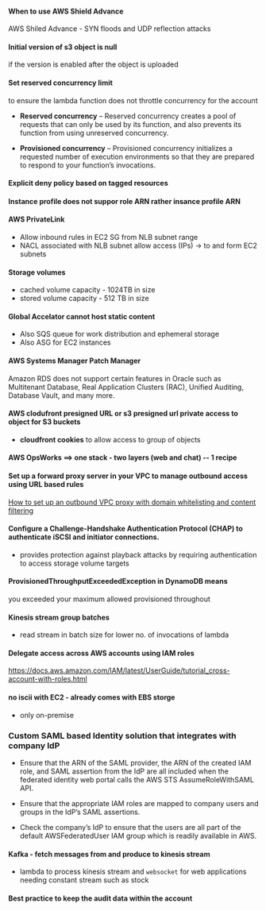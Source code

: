 #### When to use AWS Shield Advance
AWS Shiled Advance - SYN floods and UDP reflection attacks

#### Initial version of s3 object is null 
if the version is enabled after the object is uploaded

#### Set reserved concurrency limit
to ensure the lambda function does not throttle concurrency for the account

- **Reserved concurrency** – Reserved concurrency creates a pool of requests that can only be used by its function, and also prevents its function from using unreserved concurrency.

- **Provisioned concurrency** – Provisioned concurrency initializes a requested number of execution environments so that they are prepared to respond to your function’s invocations.

#### Explicit deny policy based on tagged resources

#### Instance profile does not suppor role ARN rather insance profile ARN

#### AWS PrivateLink
- Allow inbound rules in EC2 SG from NLB subnet range
- NACL associated with NLB subnet allow access (IPs) -> to and form EC2 subnets


#### Storage volumes 
- cached volume capacity - 1024TB in size
- stored volume capacity  - 512 TB in size

#### Global Accelator cannot host static content
- Also SQS queue for work distribution and ephemeral storage
- Also ASG for EC2 instances

#### AWS Systems Manager Patch Manager
Amazon RDS does not support certain features in Oracle such as Multitenant Database, Real Application Clusters (RAC), Unified Auditing, Database Vault, and many more.

#### AWS clodufront presigned URL or s3 presigned url private access to object for S3 buckets
- **cloudfront cookies** to allow access to group of objects


#### AWS OpsWorks ==> one stack - two layers (web and chat) -- 1 recipe

#### Set up a forward proxy server in your VPC to manage outbound access using URL based rules
[How to set up an outbound VPC proxy with domain whitelisting and content filtering](https://aws.amazon.com/blogs/security/how-to-set-up-an-outbound-vpc-proxy-with-domain-whitelisting-and-content-filtering/)

#### Configure a Challenge-Handshake Authentication Protocol (CHAP) to authenticate iSCSI and initiator connections.
- provides protection against playback attacks by requiring authentication to access storage volume targets


#### ProvisionedThroughputExceededException in DynamoDB means
you exceeded your maximum allowed provisioned throughout

#### Kinesis stream group batches
- read stream in batch size for lower no. of invocations of lambda

#### Delegate access across AWS accounts using IAM roles
https://docs.aws.amazon.com/IAM/latest/UserGuide/tutorial_cross-account-with-roles.html

#### no iscii with EC2 - already comes with EBS storge
- only on-premise

### Custom SAML based Identity solution that integrates with company ldP
- Ensure that the ARN of the SAML provider, the ARN of the created IAM role, and SAML assertion from the IdP are all included when the federated identity web portal calls the AWS STS AssumeRoleWithSAML API.
- Ensure that the appropriate IAM roles are mapped to company users and groups in the IdP’s SAML assertions.

- Check the company’s IdP to ensure that the users are all part of the default AWSFederatedUser IAM group which is readily available in AWS.


#### Kafka - fetch messages from  and produce to kinesis stream
- lambda to process kinesis stream and `websocket` for web applications needing constant stream such as stock
  
#### Best practice to keep the audit data within the account
